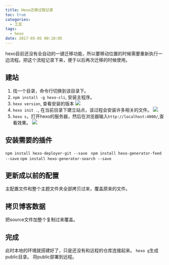 ```yaml
---
title: Hexo迁移过程记录
toc: true
categories:
  - 工具
tags:
  - hexo
date: 2017-05-05 00:10:05
---
```

hexo目前还没有全自动的一键迁移功能，所以要移动位置的时候需要重新执行一边流程。把这个流程记录下来，便于以后再次迁移的时候使用。
<!--more-->

## 建站
1. 找一个目录，命令行切换到该目录下。
2. `npm install -g hexo-cli`, 安装主程序。
3. `hexo version`, 查看安装的版本
![](QQ截图20170505001427.png)
4. `hexo init .`, 在当前目录下建立站点，该过程会安装许多相关的文件。
![](QQ截图20170505001745.png)
5. `hexo s`，打开hexo的服务器，然后在浏览器输入`http://localhost:4000/`,查看效果。
![](QQ截图20170505002008.png)

## 安装需要的插件
`npm install hexo-deployer-git --save`
` npm install hexo-generator-feed --save`
`npm install hexo-generator-search --save`
## 更新成以前的配置
主配置文件和整个主题文件夹全部拷贝过来，覆盖原来的文件。
## 拷贝博客数据
把source文件加整个复制过来覆盖。
## 完成
此时本地的环境就搭建好了，只是还没有和远程的仓库连接起来。
`hexo g`生成public目录。
将public部署到远程。
